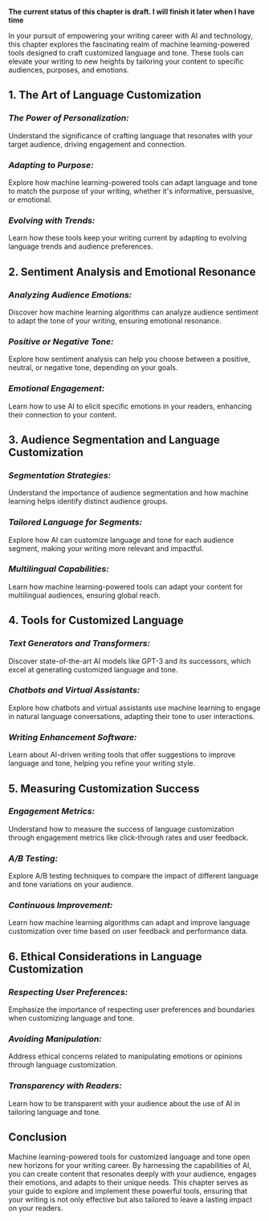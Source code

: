 **The current status of this chapter is draft. I will finish it later when I have time**

In your pursuit of empowering your writing career with AI and technology, this chapter explores the fascinating realm of machine learning-powered tools designed to craft customized language and tone. These tools can elevate your writing to new heights by tailoring your content to specific audiences, purposes, and emotions.

**1. The Art of Language Customization**
----------------------------------------

### *The Power of Personalization:*

Understand the significance of crafting language that resonates with your target audience, driving engagement and connection.

### *Adapting to Purpose:*

Explore how machine learning-powered tools can adapt language and tone to match the purpose of your writing, whether it's informative, persuasive, or emotional.

### *Evolving with Trends:*

Learn how these tools keep your writing current by adapting to evolving language trends and audience preferences.

**2. Sentiment Analysis and Emotional Resonance**
-------------------------------------------------

### *Analyzing Audience Emotions:*

Discover how machine learning algorithms can analyze audience sentiment to adapt the tone of your writing, ensuring emotional resonance.

### *Positive or Negative Tone:*

Explore how sentiment analysis can help you choose between a positive, neutral, or negative tone, depending on your goals.

### *Emotional Engagement:*

Learn how to use AI to elicit specific emotions in your readers, enhancing their connection to your content.

**3. Audience Segmentation and Language Customization**
-------------------------------------------------------

### *Segmentation Strategies:*

Understand the importance of audience segmentation and how machine learning helps identify distinct audience groups.

### *Tailored Language for Segments:*

Explore how AI can customize language and tone for each audience segment, making your writing more relevant and impactful.

### *Multilingual Capabilities:*

Learn how machine learning-powered tools can adapt your content for multilingual audiences, ensuring global reach.

**4. Tools for Customized Language**
------------------------------------

### *Text Generators and Transformers:*

Discover state-of-the-art AI models like GPT-3 and its successors, which excel at generating customized language and tone.

### *Chatbots and Virtual Assistants:*

Explore how chatbots and virtual assistants use machine learning to engage in natural language conversations, adapting their tone to user interactions.

### *Writing Enhancement Software:*

Learn about AI-driven writing tools that offer suggestions to improve language and tone, helping you refine your writing style.

**5. Measuring Customization Success**
--------------------------------------

### *Engagement Metrics:*

Understand how to measure the success of language customization through engagement metrics like click-through rates and user feedback.

### *A/B Testing:*

Explore A/B testing techniques to compare the impact of different language and tone variations on your audience.

### *Continuous Improvement:*

Learn how machine learning algorithms can adapt and improve language customization over time based on user feedback and performance data.

**6. Ethical Considerations in Language Customization**
-------------------------------------------------------

### *Respecting User Preferences:*

Emphasize the importance of respecting user preferences and boundaries when customizing language and tone.

### *Avoiding Manipulation:*

Address ethical concerns related to manipulating emotions or opinions through language customization.

### *Transparency with Readers:*

Learn how to be transparent with your audience about the use of AI in tailoring language and tone.

**Conclusion**
--------------

Machine learning-powered tools for customized language and tone open new horizons for your writing career. By harnessing the capabilities of AI, you can create content that resonates deeply with your audience, engages their emotions, and adapts to their unique needs. This chapter serves as your guide to explore and implement these powerful tools, ensuring that your writing is not only effective but also tailored to leave a lasting impact on your readers.

